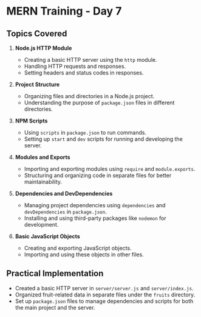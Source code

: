 # MERN Training - Day 7

## Topics Covered

1. **Node.js HTTP Module**
   - Creating a basic HTTP server using the `http` module.
   - Handling HTTP requests and responses.
   - Setting headers and status codes in responses.

2. **Project Structure**
   - Organizing files and directories in a Node.js project.
   - Understanding the purpose of `package.json` files in different directories.

3. **NPM Scripts**
   - Using `scripts` in `package.json` to run commands.
   - Setting up `start` and `dev` scripts for running and developing the server.

4. **Modules and Exports**
   - Importing and exporting modules using `require` and `module.exports`.
   - Structuring and organizing code in separate files for better maintainability.

5. **Dependencies and DevDependencies**
   - Managing project dependencies using `dependencies` and `devDependencies` in `package.json`.
   - Installing and using third-party packages like `nodemon` for development.

6. **Basic JavaScript Objects**
   - Creating and exporting JavaScript objects.
   - Importing and using these objects in other files.

## Practical Implementation

- Created a basic HTTP server in `server/server.js` and `server/index.js`.
- Organized fruit-related data in separate files under the `fruits` directory.
- Set up `package.json` files to manage dependencies and scripts for both the main project and the server.